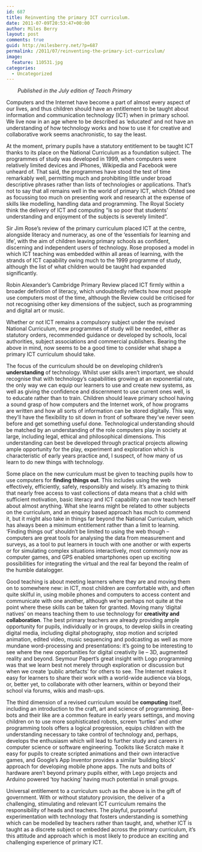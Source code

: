 ```yaml
---
id: 687
title: Reinventing the primary ICT curriculum.
date: 2011-07-09T20:53:47+00:00
author: Miles Berry
layout: post 
comments: true
guid: http://milesberry.net/?p=687
permalink: /2011/07/reinventing-the-primary-ict-curriculum/
image:
  feature: 110531.jpg
categories:
  - Uncategorized
---
```

<p style="padding-left: 30px;">
  <em>Published in the July edition of Teach Primary</em>
</p>

Computers and the Internet have become a part of almost every aspect of our lives, and thus children should have an entitlement to be taught about information and communication technology (ICT) when in primary school. We live now in an age where to be described as ‘educated’ and not have an understanding of how technology works and how to use it for creative and collaborative work seems anachronistic, to say the least.<!--more-->

At the moment, primary pupils have a statutory entitlement to be taught ICT thanks to its place on the National Curriculum as a foundation subject. The programmes of study was developed in 1999, when computers were relatively limited devices and iPhones, Wikipedia and Facebook were unheard of. That said, the programmes have stood the test of time remarkably well, permitting much and prohibiting little under broad descriptive phrases rather than lists of technologies or applications. That’s not to say that all remains well in the world of primary ICT, which Ofsted see as focussing too much on presenting work and research at the expense of skills like modelling, handling data and programming. The Royal Society think the delivery of ICT and computing “is so poor that students’ understanding and enjoyment of the subjects is severely limited”.

Sir Jim Rose’s review of the primary curriculum placed ICT at the centre, alongside literacy and numeracy, as one of the ‘essentials for learning and life’, with the aim of children leaving primary schools as confident, discerning and independent users of technology. Rose proposed a model in which ICT teaching was embedded within all areas of learning, with the strands of ICT capability owing much to the 1999 programme of study, although the list of what children would be taught had expanded significantly.

Robin Alexander’s Cambridge Primary Review placed ICT firmly within a broader definition of literacy, which undoubtedly reflects how most people use computers most of the time, although the Review could be criticised for not recognising other key dimensions of the subject, such as programming and digital art or music.

Whether or not ICT remains a compulsory subject under the revised National Curriculum, new programmes of study will be needed, either as statutory orders, recommended guidance or developed by schools, local authorities, subject associations and commercial publishers. Bearing the above in mind, now seems to be a good time to consider what shape a primary ICT curriculum should take.

The focus of the curriculum should be on developing children’s **understanding** of technology. Whilst user skills aren’t important, we should recognise that with technology’s capabilities growing at an exponential rate, the only way we can equip our learners to use and create new systems, as well as giving the confidence and discernment to use current ones well, is to educate rather than to train. Children should leave primary school having a sound grasp of how computers and the Internet work, of how programs are written and how all sorts of information can be stored digitally. This way, they’ll have the flexibility to sit down in front of software they’ve never seen before and get something useful done. Technological understanding should be matched by an understanding of the role computers play in society at large, including legal, ethical and philosophical dimensions. This understanding can best be developed through practical projects allowing ample opportunity for the play, experiment and exploration which is characteristic of early years practice and, I suspect, of how many of us learn to do new things with technology.

Some place on the new curriculum must be given to teaching pupils how to use computers for **finding things out**. This includes using the web effectively, efficiently, safely, responsibly and wisely. It’s amazing to think that nearly free access to vast collections of data means that a child with sufficient motivation, basic literacy and ICT capability can now teach herself about almost anything. What she learns might be related to other subjects on the curriculum, and an enquiry based approach has much to commend it, but it might also take in things far beyond the National Curriculum, which has always been a minimum entitlement rather than a limit to learning. ‘Finding things out’ shouldn’t be limited to using the web though – computers are great tools for analysing the data from measurement and surveys, as a tool to put learners in touch with one another or with experts or for simulating complex situations interactively, most commonly now as computer games, and GPS enabled smartphones open up exciting possibilities for integrating the virtual and the real far beyond the realm of the humble datalogger.

Good teaching is about meeting learners where they are and moving them on to somewhere new: in ICT, most children are comfortable with, and often quite skilful in, using mobile phones and computers to access content and communicate with one another, although we’re perhaps not quite at the point where these skills can be taken for granted. Moving many ‘digital natives’ on means teaching them to use technology for **creativity and collaboration**. The best primary teachers are already providing ample opportunity for pupils, individually or in groups, to develop skills in creating digital media, including digital photography, stop motion and scripted animation, edited video, music sequencing and podcasting as well as more mundane word-processing and presentations: it’s going to be interesting to see where the new opportunities for digital creativity lie – 3D, augmented reality and beyond. Seymour Papert’s great insight with Logo programming was that we learn best not merely through exploration or discussion but when we create ‘public artefacts’ for others to see. The Internet makes it easy for learners to share their work with a world-wide audience via blogs, or, better yet, to collaborate with other learners, within or beyond their school via forums, wikis and mash-ups.

The third dimension of a revised curriculum would be **computing** itself, including an introduction to the craft, art and science of programming. Bee-bots and their like are a common feature in early years settings, and moving children on to use more sophisticated robots, screen ‘turtles’ and other programming tools offers a logical progression, equips children with the understanding necessary to take control of technology and, perhaps, develops the enthusiasm which will lead to further study and careers in computer science or software engineering. Toolkits like Scratch make it easy for pupils to create scripted animations and their own interactive games, and Google’s App Inventor provides a similar ‘building block’ approach for developing mobile phone apps. The nuts and bolts of hardware aren’t beyond primary pupils either, with Lego projects and Arduino powered ‘toy hacking’ having much potential in small groups.

Universal entitlement to a curriculum such as the above is in the gift of government. With or without statutory provision, the deliver of a challenging, stimulating and relevant ICT curriculum remains the responsibility of heads and teachers. The playful, purposeful experimentation with technology that fosters understanding is something which can be modelled by teachers rather than taught, and, whether ICT is taught as a discrete subject or embedded across the primary curriculum, it’s this attitude and approach which is most likely to produce an exciting and challenging experience of primary ICT.